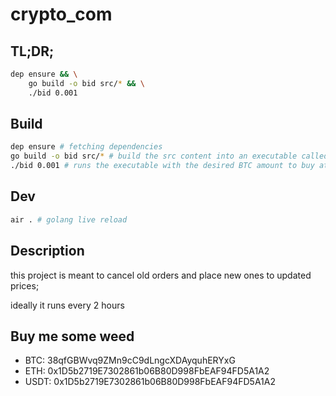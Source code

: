 # crypto_com

## TL;DR;
```bash
dep ensure && \
    go build -o bid src/* && \
    ./bid 0.001
```

## Build
```bash
dep ensure # fetching dependencies
go build -o bid src/* # build the src content into an executable called 'bid'
./bid 0.001 # runs the executable with the desired BTC amount to buy at average price
```

## Dev
```bash
air . # golang live reload
```


## Description

this project is meant to cancel old orders and place new ones to updated prices;

ideally it runs every 2 hours


## Buy me some weed

- BTC: 38qfGBWvq9ZMn9cC9dLngcXDAyquhERYxG
- ETH: 0x1D5b2719E7302861b06B80D998FbEAF94FD5A1A2
- USDT: 0x1D5b2719E7302861b06B80D998FbEAF94FD5A1A2

